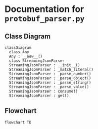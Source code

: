 # Documentation for `protobuf_parser.py`

## Class Diagram
```mermaid
classDiagram
  class Any
  Any : __new__()
  class StreamingJsonParser
  StreamingJsonParser : __init__()
  StreamingJsonParser : _match_literal()
  StreamingJsonParser : _parse_number()
  StreamingJsonParser : _parse_object()
  StreamingJsonParser : _parse_string()
  StreamingJsonParser : _parse_value()
  StreamingJsonParser : consume()
  StreamingJsonParser : get()

```

## Flowchart
```mermaid
flowchart TD

```

